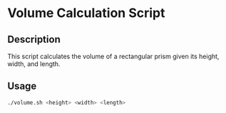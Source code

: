 # Volume Calculation Script

## Description
This script calculates the volume of a rectangular prism given its height, width, and length.

## Usage
```bash
./volume.sh <height> <width> <length>
